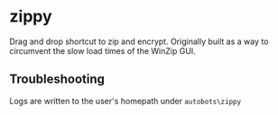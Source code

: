 # zippy

Drag and drop shortcut to zip and encrypt. Originally built as a way to circumvent the slow load times of the WinZip GUI.

## Troubleshooting

Logs are written to the user's homepath under `autobots\zippy`


